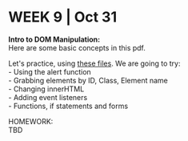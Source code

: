 <h1>WEEK 9 | Oct 31 </h1>
<p><strong>Intro to DOM Manipulation:</strong><br>
Here are some basic concepts in this pdf.</p>

<p>
Let's practice, using <a href="">these files</a>. We are going to try:<br>
- Using the alert function<br>
- Grabbing elements by ID, Class, Element name<br>
- Changing innerHTML<br>
- Adding event listeners<br>
- Functions, if statements and forms<br>

</p>

<p>
HOMEWORK:<br>
TBD

</p>
